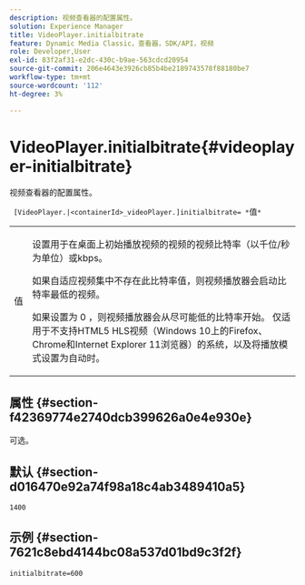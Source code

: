 ```yaml
---
description: 视频查看器的配置属性。
solution: Experience Manager
title: VideoPlayer.initialbitrate
feature: Dynamic Media Classic，查看器，SDK/API，视频
role: Developer,User
exl-id: 83f2af31-e2dc-430c-b9ae-563cdcd20954
source-git-commit: 206e4643e3926cb85b4be2189743578f88180be7
workflow-type: tm+mt
source-wordcount: '112'
ht-degree: 3%

---
```


# VideoPlayer.initialbitrate{#videoplayer-initialbitrate}

视频查看器的配置属性。

` [VideoPlayer.|<containerId>_videoPlayer.]initialbitrate= *`值`*`

<table id="table_C616483932C2482CA9794DDD7313FD7C"> 
 <tbody> 
  <tr> 
   <td colname="col1"> <p> <span class="codeph"> 值  </span> </p> </td> 
   <td colname="col2"> <p>设置用于在桌面上初始播放视频的视频的视频比特率（以千位/秒为单位）或kbps。 </p> <p>如果自适应视频集中不存在此比特率值，则视频播放器会启动比特率最低的视频。 </p> <p>如果设置为<span class="codeph"> 0 </span>，则视频播放器会从尽可能低的比特率开始。 仅适用于不支持HTML5 HLS视频（Windows 10上的Firefox、Chrome和Internet Explorer 11浏览器）的系统，以及将播放模式设置为<span class="codeph">自动</span>时。 </p> </td> 
  </tr> 
 </tbody> 
</table>

## 属性 {#section-f42369774e2740dcb399626a0e4e930e}

可选。

## 默认 {#section-d016470e92a74f98a18c4ab3489410a5}

`1400`

## 示例 {#section-7621c8ebd4144bc08a537d01bd9c3f2f}

```
initialbitrate=600
```
